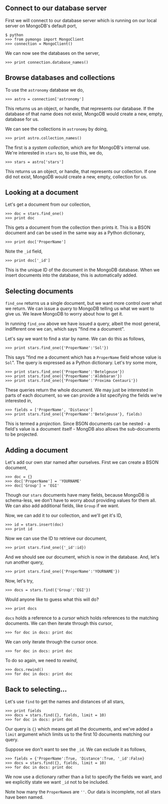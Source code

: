 ## Connect to our database server

First we will connect to our database server which is running on our local server on MongoDB's default port,

    $ python
    >>> from pymongo import MongoClient
    >>> connection = MongoClient()

We can now see the databases on the server,

    >>> print connection.database_names()

## Browse databases and collections

To use the `astronomy` database we do,

    >>> astro = connection['astronomy']

This returns us an object, or handle, that represents our database. If the database of that name does not exist, MongoDB would create a new, empty, database for us.

We can see the collections in `astronomy` by doing,

    >>> print astro.collection_names()

The first is a *system collection*, which are for MongoDB's internal use. We're interested in `stars` so, to use this, we do,

    >>> stars = astro['stars']

This returns us an object, or handle, that represents our collection. If one did not exist, MongoDB would create a new, empty, collection for us.

## Looking at a document

Let's get a document from our collection,

    >>> doc = stars.find_one()
    >>> print doc

This gets a document from the collection then prints it. This is a BSON document and can be used in the same way as a Python dictionary,

    >>> print doc['ProperName']

Note the `_id` field,

    >>> print doc['_id']

This is the unique ID of the document in the MongoDB database. When we insert documents into the database, this is automatically added.

## Selecting documents

`find_one` returns us a single document, but we want more control over what we return. We can issue a *query* to MongoDB telling us what we want to give us. We leave MongoDB to worry about how to get it.

In running `find_one` above we have issued a query, albeit the most general, indifferent one we can, which says "find me a document".

Let's say we want to find a star by name. We can do this as follows,

    >>> print stars.find_one({'ProperName':'Sol'})

This says "find me a document which has a `ProperName` field whose value is `Sol`". The query is expressed as a Python dictionary. Let's try some more,

    >>> print stars.find_one({'ProperName':'Betelgeuse'})
    >>> print stars.find_one({'ProperName':'Aldebaran'})
    >>> print stars.find_one({'ProperName':'Proxima Centauri'})

These queries return the whole document. We may just be interested in parts of each document, so we can provide a list specifying the fields we're interested in,

    >>> fields = ['ProperName', 'Distance']
    >>> print stars.find_one({'ProperName':'Betelgeuse'}, fields)

This is termed a *projection*. Since BSON documents can be nested - a field's value is a document itself - MongDB also allows the sub-documents to be projected.

## Adding a document

Let's add our own star named after ourselves. First we can create a BSON document,

    >>> doc = {}
    >>> doc['ProperName'] = 'YOURNAME'
    >>> doc['Group'] = 'EGI'

Though our `stars` documents have many fields, because MongoDB is schema-less, we don't have to worry about providing values for them all. We can also add additional fields, like `Group` if we want.

Now, we can add it to our collection, and we'll get it's ID,

    >>> id = stars.insert(doc)
    >>> print id

Now we can use the ID to retrieve our document,

    >>> print stars.find_one({'_id':id})

And we should see our document, which is now in the database. And, let's run another query,

    >>> print stars.find_one({'ProperName':'YOURNAME'})

Now, let's try,

    >>> docs = stars.find({'Group':'EGI'})

Would anyone like to guess what this will do?

    >>> print docs

`docs` holds a reference to a *cursor* which holds references to the matching documents. We can then iterate through this cursor,

    >>> for doc in docs: print doc

We can only iterate through the cursor once.

    >>> for doc in docs: print doc

To do so again, we need to *rewind*,

    >>> docs.rewind()
    >>> for doc in docs: print doc

## Back to selecting...

Let's use `find` to get the names and distances of all stars,

    >>> print fields
    >>> docs = stars.find({}, fields, limit = 10)
    >>> for doc in docs: print doc

Our query is `{}` which means get all the documents, and we've added a `limit` argument which limits us to the first 10 documents matching our query.

Suppose we don't want to see the `_id`. We can exclude it as follows,

    >>> fields = {'ProperName':True, 'Distance':True, '_id':False}
    >>> docs = stars.find({}, fields, limit = 10)
    >>> for doc in docs: print doc

We now use a dictionary rather than a list to specify the fields we want, and we explicitly state we want `_id` not to be included.

Note how many the `ProperName`s are `''`. Our data is incomplete, not all stars have been named.

